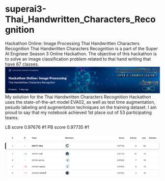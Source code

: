# superai3-Thai_Handwritten_Characters_Recognition
Hackathon Online: Image Processing Thai Handwritten Characters Recognition
Thai Handwritten Characters Recognition is a part of the Super AI Engineer Season 3 Online Hackathon. The objective of this hackathon is to solve an image classification problem related to thai hand writing that have 67 classes.
<br/>
![alt text](head.png)
My solution for the Thai Handwritten Characters Recognition Hackathon uses the state-of-the-art model EVA02, as well as test time augmentation, pesudo labeling and augmentation techniques on the training dataset. I am proud to say that my notebook achieved 1st place out of 53 participating teams.
<br/>



LB score 0.97676 #1
PB score 0.97735 #1
<br/>

![alt text](leader.png)
